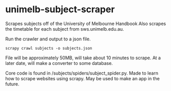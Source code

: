 # unimelb-subject-scraper
Scrapes subjects off of the University of Melbourne Handbook
Also scrapes the timetable for each subject from sws.unimelb.edu.au.

Run the crawler and output to a json file.  
```
scrapy crawl subjects -o subjects.json
```
File will be approximately 50MB, will take about 10 minutes to scrape.  At a later date, will make a converter to some database.

Core code is found in /subjects/spiders/subject_spider.py.
Made to learn how to scrape websites using scrapy.  May be used to make an app in the future.
